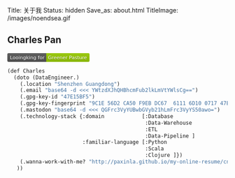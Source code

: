 Title: 关于我
Status: hidden
Save_as: about.html
TitleImage: /images/noendsea.gif


## Charles Pan

<svg xmlns="http://www.w3.org/2000/svg" xmlns:xlink="http://www.w3.org/1999/xlink" width="188" height="20"><linearGradient id="b" x2="0" y2="100%"><stop offset="0" stop-color="#bbb" stop-opacity=".1"/><stop offset="1" stop-opacity=".1"/></linearGradient><clipPath id="a"><rect width="188" height="20" rx="3" fill="#fff"/></clipPath><g clip-path="url(#a)"><path fill="#555" d="M0 0h89v20H0z"/><path fill="#97ca00" d="M89 0h99v20H89z"/><path fill="url(#b)" d="M0 0h188v20H0z"/></g><g fill="#fff" text-anchor="middle" font-family="DejaVu Sans,Verdana,Geneva,sans-serif" font-size="110"> <text x="455" y="150" fill="#010101" fill-opacity=".3" transform="scale(.1)" textLength="790">Looingking for</text><text x="455" y="140" transform="scale(.1)" textLength="790">Looingking for</text><text x="1375" y="150" fill="#010101" fill-opacity=".3" transform="scale(.1)" textLength="890">Greener Pasture</text><text x="1375" y="140" transform="scale(.1)" textLength="890">Greener Pasture</text></g></svg>


```lisp
(def Charles
  (doto (DataEngineer.)
    (.location "Shenzhen Guangdong")
    (.email "base64 -d <<< YWtzdXJhQHBhcmFub2lkLmVtYWlsCg==")
    (.gpg-key-id "47E15BF5")
    (.gpg-key-fingerprint "9C1E 56D2 CA50 F9EB DC67  6111 6D10 0717 47E1 5BF5")
    (.mastodon "base64 -d <<< QGFrc3VyYUBwbGVyb21hLmFrc3VyYS50awo=")
    (.technology-stack {:domain            [:Database
                                            :Data-Warehouse
                                            :ETL
                                            :Data-Pipeline ]
                        :familiar-language [:Python
                                            :Scala
                                            :Clojure ]})
    (.wanna-work-with-me? "http://paxinla.github.io/my-online-resume/cn/")
   ))
```
